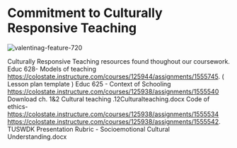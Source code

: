 <h1> Commitment to Culturally Responsive Teaching </h1> 

![valentinag-feature-720](https://user-images.githubusercontent.com/105298169/167666177-85e7f753-cf83-4486-9ea9-3ab5957b7fac.png)

Culturally Responsive Teaching resources found thoughout our coursework. 
Educ 628- Models of teaching 
https://colostate.instructure.com/courses/125944/assignments/1555745. ( Lesson plan template )
Educ 625 - Context of Schooling 
https://colostate.instructure.com/courses/125938/assignments/1555540
Download ch. 1&2 Cultural teaching .12Culturalteaching.docx
Code of ethics- https://colostate.instructure.com/courses/125938/assignments/1555534
https://colostate.instructure.com/courses/125938/assignments/1555542.  TUSWDK Presentation Rubric - Socioemotional Cultural Understanding.docx
